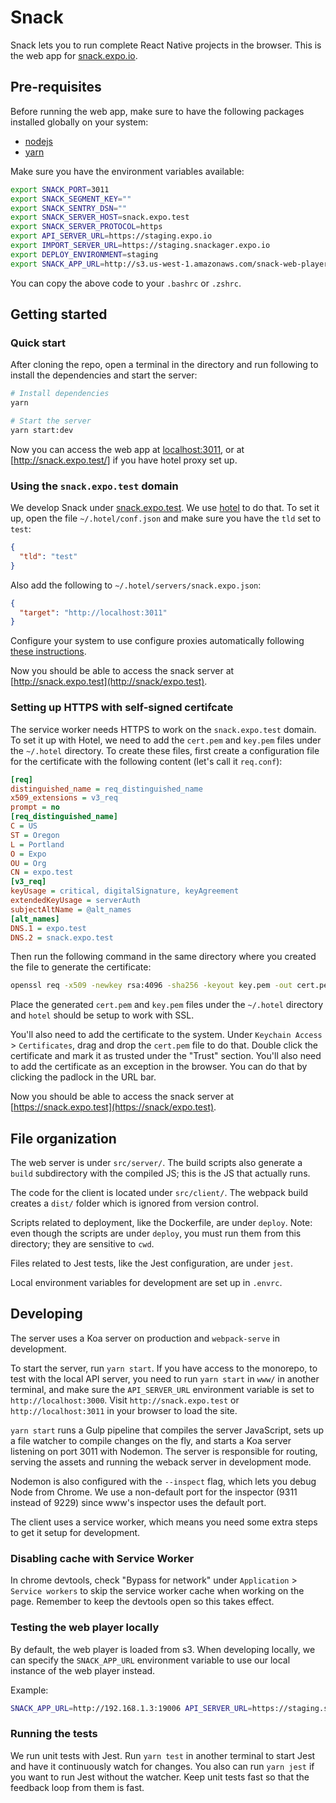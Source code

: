 # Snack

Snack lets you to run complete React Native projects in the browser. This is the web app for [snack.expo.io](https://snack.expo.io/).

## Pre-requisites

Before running the web app, make sure to have the following packages installed globally on your system:

- [nodejs](https://nodejs.org/)
- [yarn](https://yarnpkg.com/lang/en/)

Make sure you have the environment variables available:

```sh
export SNACK_PORT=3011
export SNACK_SEGMENT_KEY=""
export SNACK_SENTRY_DSN=""
export SNACK_SERVER_HOST=snack.expo.test
export SNACK_SERVER_PROTOCOL=https
export API_SERVER_URL=https://staging.expo.io
export IMPORT_SERVER_URL=https://staging.snackager.expo.io
export DEPLOY_ENVIRONMENT=staging
export SNACK_APP_URL=http://s3.us-west-1.amazonaws.com/snack-web-player-staging/36
```

You can copy the above code to your `.bashrc` or `.zshrc`.

## Getting started

### Quick start

After cloning the repo, open a terminal in the directory and run following to install the dependencies and start the server:

```sh
# Install dependencies
yarn

# Start the server
yarn start:dev
```

Now you can access the web app at [localhost:3011](http://localhost:3011), or at [http://snack.expo.test/] if you have hotel proxy set up.

### Using the `snack.expo.test` domain

We develop Snack under [snack.expo.test](https://snack/expo.test). We use [hotel](https://github.com/typicode/hotel) to do that. To set it up, open the file `~/.hotel/conf.json` and make sure you have the `tld` set to `test`:

```json
{
  "tld": "test"
}
```

Also add the following to `~/.hotel/servers/snack.expo.json`:

```json
{
  "target": "http://localhost:3011"
}
```

Configure your system to use configure proxies automatically following [these instructions](https://github.com/typicode/hotel/blob/master/docs/README.md#system-configuration-recommended).

Now you should be able to access the snack server at [http://snack.expo.test](http://snack/expo.test).

### Setting up HTTPS with self-signed certifcate

The service worker needs HTTPS to work on the `snack.expo.test` domain. To set it up with Hotel, we need to add the `cert.pem` and `key.pem` files under the `~/.hotel` directory. To create these files, first create a configuration file for the certificate with the following content (let's call it `req.conf`):

```ini
[req]
distinguished_name = req_distinguished_name
x509_extensions = v3_req
prompt = no
[req_distinguished_name]
C = US
ST = Oregon
L = Portland
O = Expo
OU = Org
CN = expo.test
[v3_req]
keyUsage = critical, digitalSignature, keyAgreement
extendedKeyUsage = serverAuth
subjectAltName = @alt_names
[alt_names]
DNS.1 = expo.test
DNS.2 = snack.expo.test
```

Then run the following command in the same directory where you created the file to generate the certificate:

```sh
openssl req -x509 -newkey rsa:4096 -sha256 -keyout key.pem -out cert.pem -days 365 -nodes -config req.conf
```

Place the generated `cert.pem` and `key.pem` files under the `~/.hotel` directory and `hotel` should be setup to work with SSL.

You'll also need to add the certificate to the system. Under `Keychain Access` > `Certificates`, drag and drop the `cert.pem` file to do that. Double click the certificate and mark it as trusted under the "Trust" section. You'll also need to add the certificate as an exception in the browser. You can do that by clicking the padlock in the URL bar.

Now you should be able to access the snack server at [https://snack.expo.test](https://snack/expo.test).

## File organization

The web server is under `src/server/`. The build scripts also generate a `build` subdirectory with the compiled JS; this is the JS that actually runs.

The code for the client is located under `src/client/`. The webpack build creates a `dist/` folder which is ignored from version control.

Scripts related to deployment, like the Dockerfile, are under `deploy`. Note: even though the scripts are under `deploy`, you must run them from this directory; they are sensitive to `cwd`.

Files related to Jest tests, like the Jest configuration, are under `jest`.

Local environment variables for development are set up in `.envrc`.

## Developing

The server uses a Koa server on production and `webpack-serve` in development.

To start the server, run `yarn start`. If you have access to the monorepo, to test with the local API server, you need to run `yarn start` in `www/` in another terminal, and make sure the `API_SERVER_URL` environment variable is set to `http://localhost:3000`. Visit `http://snack.expo.test` or `http://localhost:3011` in your browser to load the site.

`yarn start` runs a Gulp pipeline that compiles the server JavaScript, sets up a file watcher to compile changes on the fly, and starts a Koa server listening on port 3011 with Nodemon. The server is responsible for routing, serving the assets and running the weback server in development mode.

Nodemon is also configured with the `--inspect` flag, which lets you debug Node from Chrome. We use a non-default port for the inspector (9311 instead of 9229) since www's inspector uses the default port.

The client uses a service worker, which means you need some extra steps to get it setup for development.

### Disabling cache with Service Worker

In chrome devtools, check "Bypass for network" under `Application` > `Service workers` to skip the service worker cache when working on the page. Remember to keep the devtools open so this takes effect.

### Testing the web player locally

By default, the web player is loaded from s3. When developing locally, we can specify the `SNACK_APP_URL` environment variable to use our local instance of the web player instead.

Example:

```sh
SNACK_APP_URL=http://192.168.1.3:19006 API_SERVER_URL=https://staging.snack.expo.io IMPORT_SERVER_URL=https://staging.snackager.expo.io yarn start
```

### Running the tests

We run unit tests with Jest. Run `yarn test` in another terminal to start Jest and have it continuously watch for changes. You also can run `yarn jest` if you want to run Jest without the watcher. Keep unit tests fast so that the feedback loop from them is fast.
